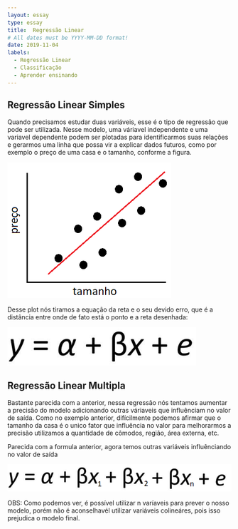 ```yaml
---
layout: essay
type: essay
title:  Regressão Linear
# All dates must be YYYY-MM-DD format!
date: 2019-11-04
labels:
  - Regressão Linear
  - Classificação
  - Aprender ensinando
---
```




## Regressão Linear Simples

<p>Quando precisamos estudar duas variáveis, esse é o tipo de regressão que pode ser utilizada. Nesse modelo, uma váriavel independente e uma variavel dependente podem ser plotadas para identificarmos suas relações e gerarmos uma linha que possa vir a explicar dados futuros, como por exemplo o preço de uma casa e o tamanho, conforme a figura.</p>

<img class="ui medium fluid image" src="../images/Lin_reg_simples.png">

<p>Desse plot nós tiramos a equação da reta e o seu devido erro, que é a distância entre onde de fato está o ponto e a reta desenhada:</p>
<img class="ui small fluid image" src="../images/eq_reta.png">

## Regressão Linear Multipla

<p>Bastante parecida com a anterior, nessa regressão nós tentamos aumentar a precisão do modelo adicionando outras váriaveis que influênciam no valor de saída. Como no exemplo anterior, difícilmente podemos afirmar que o tamanho da casa é o unico fator que influência no valor para melhorarmos a precisão utilizamos a quantidade de cômodos, região, área externa, etc.</p>

<p>Parecida com a formula anterior, agora temos outras variáveis influênciando no valor de saída</p>
<img class="ui small fluid image" src="../images/eq_reta_mult.png">

<p>OBS: Como podemos ver, é possível utilizar n varíaveis para prever o nosso modelo, porém não é aconselhavél utilizar variáveis colineáres, pois isso prejudica o modelo final.</p>
	

	


